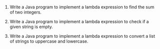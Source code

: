 1. Write a Java program to implement a lambda expression to find the sum of two integers.

2. Write a Java program to implement a lambda expression to check if a given string is empty.


3. Write a Java program to implement a lambda expression to convert a list of strings to uppercase and lowercase.

